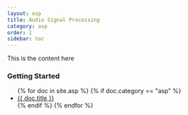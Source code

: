 ```yaml
---
layout: asp
title: Audio Signal Processing
category: asp
order: 1
sidebar: toc
---
```


<p> This is the content here </p>

<h3>Getting Started</h3>
<ul>
    {% for doc in site.asp %}
      {% if doc.category == "asp" %}
        <li><a href="{{ doc.url }}">{{ doc.title }}</a></li>
      {% endif %}
    {% endfor %}
</ul>
